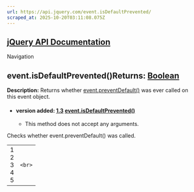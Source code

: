```yaml
---
url: https://api.jquery.com/event.isDefaultPrevented/
scraped_at: 2025-10-20T03:11:08.075Z
---
```


## [jQuery API Documentation](https://jquery.com/ "jQuery API Documentation")

Navigation

## event.isDefaultPrevented()Returns: [Boolean](http://api.jquery.com/Types/\#Boolean)

**Description:** Returns whether [event.preventDefault()](https://api.jquery.com/event.preventDefault/) was ever called on this event object.

- #### version added: [1.3](https://api.jquery.com/category/version/1.3/) [event.isDefaultPrevented()](https://api.jquery.com/event.isDefaultPrevented/\#event-isDefaultPrevented)

  - This method does not accept any arguments.

Checks whether event.preventDefault() was called.

|     |     |
| --- | --- |
| 1<br>2<br>3<br>4<br>5 | ```<br>``` |